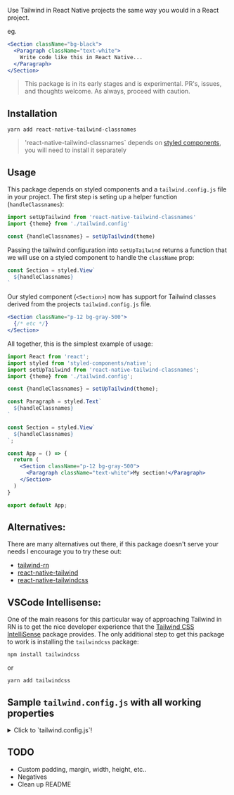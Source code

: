Use Tailwind in React Native projects the same way you would in a React project.

eg.

```jsx
<Section className="bg-black">
  <Paragraph className="text-white">
    Write code like this in React Native...
  </Paragraph>
</Section>
```

> This package is in its early stages and is experimental. PR's, issues, and thoughts welcome. As always, proceed with caution.

## Installation

```
yarn add react-native-tailwind-classnames
```

> 'react-native-tailwind-classnames` depends on [styled components](https://styled-components.com/docs/basics#installation), you will need to install it separately

## Usage

This package depends on styled components and a `tailwind.config.js` file in your project. The first step is seting up a helper function (`handleClassnames`):

```js
import setUpTailwind from 'react-native-tailwind-classnames'
import {theme} from './tailwind.config'

const {handleClassnames} = setUpTailwind(theme)
```

Passing the tailwind configuration into `setUpTailwind` returns a function that we will use on a styled component to handle the `className` prop:


```js
const Section = styled.View`
  ${handleClassnames}
`
```

Our styled component (`<Section>`) now has support for Tailwind classes derived from the projects `tailwind.config.js` file.


```jsx
<Section className="p-12 bg-gray-500">
  {/* etc */}
</Section>
```

All together, this is the simplest example of usage:

```jsx
import React from 'react';
import styled from 'styled-components/native';
import setUpTailwind from 'react-native-tailwind-classnames';
import {theme} from './tailwind.config';

const {handleClassnames} = setUpTailwind(theme);

const Paragraph = styled.Text`
  ${handleClassnames}
`

const Section = styled.View`
  ${handleClassnames}
`;

const App = () => {
  return (
    <Section className="p-12 bg-gray-500">
      <Paragraph className="text-white">My section!</Paragraph>
    </Section>
  )
}

export default App;
```

## Alternatives:

There are many alternatives out there, if this package doesn't serve your needs I encourage you to try these out:

- [tailwind-rn](https://github.com/vadimdemedes/tailwind-rn)
- [react-native-tailwind](https://github.com/MythicalFish/react-native-tailwind)
- [react-native-tailwindcss](https://github.com/TVke/react-native-tailwindcss)

## VSCode Intellisense:

One of the main reasons for this particular way of approaching Tailwind in RN is to get the nice developer experience that the [Tailwind CSS IntelliSense](https://marketplace.visualstudio.com/items?itemName=bradlc.vscode-tailwindcss) package provides. The only additional step to get this package to work is installing the `tailwindcss` package:

```
npm install tailwindcss
```

or 

```
yarn add tailwindcss
```

## Sample `tailwind.config.js` with all working properties

<details>
  <summary>Click to `tailwind.config.js`!</summary>

  ```js
  module.exports = {
    theme: {
      colors: {
        white: 'white',
        'gray-500': '#a4a0ac',
        black: 'black',

        // blues
        'blue-500': '#1d54ef',

        // purples
        'purple-500': '#4b3e8c',

        // greens
        'green-500': '#12795e',

        // oranges
        'orange-500': '#cf4a20',

        // reds
        'red-500': '#d64040',

        transparent: 'rgba(255, 255, 255, 0)',
      },
      spacing: {
        px: 1,
        0: 0,
        4: 4,
        8: 8,
        12: 12,
        16: 16,
        24: 24,
        32: 32,
        40: 40,
        48: 48,
        '1/2': '50%',
        '3/4': '75%',
        '2/3': '66%',
        full: '100%',
        auto: 'auto',
      },
      fontFamily: {
        sans: 'MuseoSans-300',
        sansSemiBold: 'MuseoSans-500',
        sansBold: 'MuseoSans-700',
        sansExtraBold: 'MuseoSans-900',
      },
      fontSize: {
        jb: 40,
        xl: 24,
        lg: 20,
        md: 18,
        sm: 16,
        xs: 14,
      },
      height: theme => ({
        ...theme('spacing'),
      }),
      lineHeight: {
        xs: 1.3,
        sm: 1.42,
        md: 1.55,
        lg: 1.6,
        xl: 1.15,
        jb: 1.15,
      },
      margin: (theme, {negative}) => ({
        ...theme('spacing'),
      }),
      padding: theme => theme('spacing'),
      width: theme => ({
        ...theme('spacing'),
      }),
      borderRadius: {
        full: '9999px',
        sm: '4px',
        md: '5px',
        lg: '8px',
      },
      borderColor: theme => ({
        ...theme('colors'),
      }),
      borderWidth: {
        default: '1px',
        '2': '2px',
        '6': '6px',
      },
      opacity: {
        '0': '0',
        '20': '0.2',
        '40': '0.4',
        '60': '0.6',
        '100': '1',
      },
      inset: {
        '0': '0',
        full: '100%',
        auto: 'auto',
      },
      boxShadow: {
        sm: '0px 7px 7px rgba(0, 0, 0, 0.14);',
        md: '0px 4px 44px rgba(5, 5, 6, 0.36);',
      },
      // elevation keys must match boxShadow keys! the `shadow-<value>` class will automatically set elevation
      elevation: {
        // @TODO figure out shadows
        sm: 0,
        md: 0,
        card: 0,
      },
      zIndex: {
        under: -1,
        bottom: 0,
        low: 1,
        middle: 10,
        top: 100,
      },
    },
    variants: {
      alignItems: [],
      alignSelf: [],
      backgroundColor: [],
      borderRadius: [],
      borderColor: [],
      borderStyle: [],
      borderWidth: [],
      boxShadow: [],
      display: [],
      flex: [],
      flexDirection: [],
      fontFamily: [],
      fontStyle: [],
      fontSize: [],
      height: [],
      inset: [],
      justifyContent: [],
      margin: [],
      overflow: [],
      opacity: [],
      padding: [],
      position: [],
      textAlign: [],
      textColor: [],
      textDecoration: [],
      textTransform: [],
      width: [],
      zIndex: [],
    },
    corePlugins: {
      alignContent: false,
      appearance: false,
      backgroundAttachment: false,
      backgroundPosition: false,
      backgroundRepeat: false,
      backgroundSize: false,
      borderCollapse: false,
      cursor: false,
      fill: false,
      flexGrow: false,
      flexShrink: false,
      flexWrap: false,
      float: false,
      fontSmoothing: false,
      fontWeight: false,
      letterSpacing: false,
      lineHeight: false,
      listStylePosition: false,
      listStyleType: false,
      maxHeight: false,
      maxWidth: false,
      minHeight: false,
      minWidth: false,
      objectFit: false,
      objectPosition: false,
      order: false,
      outline: false,
      placeholderColor: false,
      pointerEvents: false,
      resize: false,
      stroke: false,
      tableLayout: false,
      userSelect: false,
      verticalAlign: false,
      visibility: false,
      whitespace: false,
      wordBreak: false,
      preflight: false,
      accessibility: false,
      container: false,
      transformOrigin: false,
      transitionDuration: false,
      transitionTimingFunction: false,
      transitionProperty: false,
      translate: false,
      rotate: false,
      scale: false,
    },
  }
  ```  
</details>


## TODO

- Custom padding, margin, width, height, etc..
- Negatives
- Clean up README
